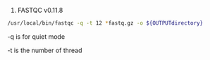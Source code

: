 1.	FASTQC v0.11.8

```bash
/usr/local/bin/fastqc -q -t 12 *fastq.gz -o ${OUTPUTdirectory}

```

-q is for quiet mode

 -t is the number of thread
